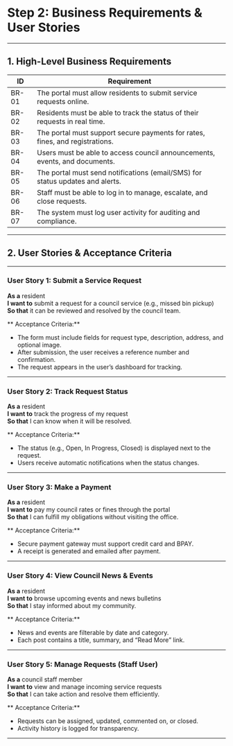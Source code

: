 #  Step 2: Business Requirements & User Stories

---

##  1. High-Level Business Requirements

| ID     | Requirement                                                                 |
|--------|------------------------------------------------------------------------------|
| BR-01  | The portal must allow residents to submit service requests online.          |
| BR-02  | Residents must be able to track the status of their requests in real time.  |
| BR-03  | The portal must support secure payments for rates, fines, and registrations.|
| BR-04  | Users must be able to access council announcements, events, and documents.  |
| BR-05  | The portal must send notifications (email/SMS) for status updates and alerts.|
| BR-06  | Staff must be able to log in to manage, escalate, and close requests.       |
| BR-07  | The system must log user activity for auditing and compliance.              |

---

##  2. User Stories & Acceptance Criteria

---

###  User Story 1: Submit a Service Request

**As a** resident  
**I want to** submit a request for a council service (e.g., missed bin pickup)  
**So that** it can be reviewed and resolved by the council team.

** Acceptance Criteria:**
- The form must include fields for request type, description, address, and optional image.
- After submission, the user receives a reference number and confirmation.
- The request appears in the user’s dashboard for tracking.

---

###  User Story 2: Track Request Status

**As a** resident  
**I want to** track the progress of my request  
**So that** I can know when it will be resolved.

** Acceptance Criteria:**
- The status (e.g., Open, In Progress, Closed) is displayed next to the request.
- Users receive automatic notifications when the status changes.

---

###  User Story 3: Make a Payment

**As a** resident  
**I want to** pay my council rates or fines through the portal  
**So that** I can fulfill my obligations without visiting the office.

** Acceptance Criteria:**
- Secure payment gateway must support credit card and BPAY.
- A receipt is generated and emailed after payment.

---

###  User Story 4: View Council News & Events

**As a** resident  
**I want to** browse upcoming events and news bulletins  
**So that** I stay informed about my community.

** Acceptance Criteria:**
- News and events are filterable by date and category.
- Each post contains a title, summary, and “Read More” link.

---

###  User Story 5: Manage Requests (Staff User)

**As a** council staff member  
**I want to** view and manage incoming service requests  
**So that** I can take action and resolve them efficiently.

** Acceptance Criteria:**
- Requests can be assigned, updated, commented on, or closed.
- Activity history is logged for transparency.

---

